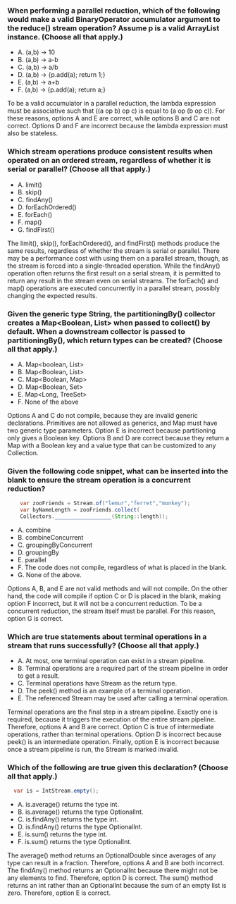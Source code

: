 ### When performing a parallel reduction, which of the following would make a valid BinaryOperator<Integer> accumulator argument to the reduce() stream operation? Assume p is a valid ArrayList<Integer> instance. (Choose all that apply.)
*  A. (a,b) -> 10
*  B. (a,b) -> a-b
*  C. (a,b) -> a/b
*  D. (a,b) -> {p.add(a); return 1;}
*  E. (a,b) -> a+b
*  F. (a,b) -> {p.add(a); return a;}

To be a valid accumulator in a parallel reduction, the lambda expression must be associative such that ((a op b) op c) is equal to (a op (b op c)).
For these reasons, options A and E are correct, while options B and C are not correct.
Options D and F are incorrect because the lambda expression must also be stateless.

### Which stream operations produce consistent results when operated on an ordered stream, regardless of whether it is serial or parallel? (Choose all that apply.)
*  A. limit()
*  B. skip()
*  C. findAny()
*  D. forEachOrdered()
*  E. forEach()
*  F. map()
*  G. findFirst()

The limit(), skip(), forEachOrdered(), and findFirst() methods produce the same results, regardless of whether the stream is serial or parallel.
There may be a performance cost with using them on a parallel stream, though, as the stream is forced into a single-threaded operation.
While the findAny() operation often returns the first result on a serial stream, it is permitted to return any result in the stream even on serial streams.
The forEach() and map() operations are executed concurrently in a parallel stream, possibly changing the expected results.

### Given the generic type String, the partitioningBy() collector creates a Map<Boolean, List<String>> when passed to collect() by default. When a downstream collector is passed to partitioningBy(), which return types can be created? (Choose all that apply.)
*  A. Map<boolean, List<String>>
* B. Map<Boolean, List<String>>
* C. Map<Boolean, Map<String>>
* D. Map<Boolean, Set<String>>
* E. Map<Long, TreeSet<String>>
* F. None of the above

Options A and C do not compile, because they are invalid generic declarations.
Primitives are not allowed as generics, and Map must have two generic type parameters.
Option E is incorrect because partitioning only gives a Boolean key.
Options B and D are correct because they return a Map with a Boolean key and a value type that can be customized to any Collection.

### Given the following code snippet, what can be inserted into the blank to ensure the stream operation is a concurrent reduction?
```java
    var zooFriends = Stream.of("lemur","ferret","monkey");
    var byNameLength = zooFriends.collect(
    Collectors.__________________(String::length));

```
*  A. combine
*  B. combineConcurrent
*  C. groupingByConcurrent
*  D. groupingBy
*  E. parallel
*  F. The code does not compile, regardless of what is placed in the blank.
*  G. None of the above.

Options A, B, and E are not valid methods and will not compile.
On the other hand, the code will compile if option C or D is placed in the blank, making option F incorrect, but it will not be a concurrent reduction.
To be a concurrent reduction, the stream itself must be parallel. For this reason, option G is correct.

### Which are true statements about terminal operations in a stream that runs successfully? (Choose all that apply.)
* A. At most, one terminal operation can exist in a stream pipeline.
* B. Terminal operations are a required part of the stream pipeline in order to get a result.
* C. Terminal operations have Stream as the return type.
* D. The peek() method is an example of a terminal operation.
* E. The referenced Stream may be used after calling a terminal operation.

Terminal operations are the final step in a stream pipeline. Exactly one is required, because it triggers the execution of the entire stream pipeline.
Therefore, options A and B are correct. Option C is true of intermediate operations, rather than terminal operations.
Option D is incorrect because peek() is an intermediate operation.
Finally, option E is incorrect because once a stream pipeline is run, the Stream is marked invalid.

### Which of the following are true given this declaration? (Choose all that apply.)
```java
  var is = IntStream.empty();
```

* A. is.average() returns the type int.
* B. is.average() returns the type OptionalInt.
* C. is.findAny() returns the type int.
* D. is.findAny() returns the type OptionalInt.
* E. is.sum() returns the type int.
* F. is.sum() returns the type OptionalInt.

The average() method returns an OptionalDouble since averages of any type can result in a fraction.
Therefore, options A and B are both incorrect.
The findAny() method returns an OptionalInt because there might not be any elements to find.
Therefore, option D is correct.
The sum() method returns an int rather than an OptionalInt because the sum of an empty list is zero.
Therefore, option E is correct.
